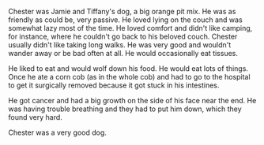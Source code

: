 Chester was Jamie and Tiffany's dog, a big orange pit mix.  He was as friendly as could be, very passive.  He loved lying on the couch and was somewhat lazy most of the time.  He loved comfort and didn't like camping, for instance, where he couldn't go back to his beloved couch.  Chester usually didn't like taking long walks.  He was very good and wouldn't wander away or be bad often at all.  He would occasionally eat tissues.

He liked to eat and would wolf down his food.  He would eat lots of things.  Once he ate a corn cob (as in the whole cob) and had to go to the hospital to get it surgically removed because it got stuck in his intestines.

He got cancer and had a big growth on the side of his face near the end.  He was having trouble breathing and they had to put him down, which they found very hard.

Chester was a very good dog.
